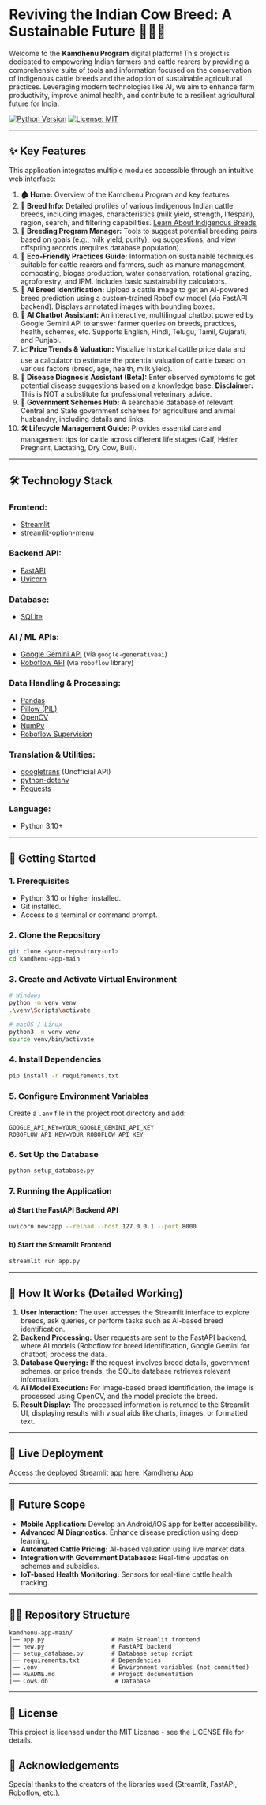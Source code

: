 # Reviving the Indian Cow Breed: A Sustainable Future 🐄🇮🇳

Welcome to the **Kamdhenu Program** digital platform! This project is dedicated to empowering Indian farmers and cattle rearers by providing a comprehensive suite of tools and information focused on the conservation of indigenous cattle breeds and the adoption of sustainable agricultural practices. Leveraging modern technologies like AI, we aim to enhance farm productivity, improve animal health, and contribute to a resilient agricultural future for India.

[![Python Version](https://img.shields.io/badge/python-3.10%2B-blue.svg)](https://www.python.org/)
[![License: MIT](https://img.shields.io/badge/License-MIT-yellow.svg)](https://opensource.org/licenses/MIT)

---

## ✨ Key Features

This application integrates multiple modules accessible through an intuitive web interface:

1.  **🏠 Home:** Overview of the Kamdhenu Program and key features.
2.  **🧬 Breed Info:** Detailed profiles of various indigenous Indian cattle breeds, including images, characteristics (milk yield, strength, lifespan), region, search, and filtering capabilities. [Learn About Indigenous Breeds](https://bodhishop.in/blogs/news/indigenous-cow-breeds-of-india-popular-and-less-popular-ones?srsltid=AfmBOor5RNv-St9xH031N7eyvSX7o696XeluKNpoyrOnTknGk4eirJgL)
3.  **💖 Breeding Program Manager:** Tools to suggest potential breeding pairs based on goals (e.g., milk yield, purity), log suggestions, and view offspring records (requires database population).
4.  **🌱 Eco-Friendly Practices Guide:** Information on sustainable techniques suitable for cattle rearers and farmers, such as manure management, composting, biogas production, water conservation, rotational grazing, agroforestry, and IPM. Includes basic sustainability calculators.
5.  **🎨 AI Breed Identification:** Upload a cattle image to get an AI-powered breed prediction using a custom-trained Roboflow model (via FastAPI backend). Displays annotated images with bounding boxes.
6.  **💬 AI Chatbot Assistant:** An interactive, multilingual chatbot powered by Google Gemini API to answer farmer queries on breeds, practices, health, schemes, etc. Supports English, Hindi, Telugu, Tamil, Gujarati, and Punjabi.
7.  **📈 Price Trends & Valuation:** Visualize historical cattle price data and use a calculator to estimate the potential valuation of cattle based on various factors (breed, age, health, milk yield).
8.  **💪 Disease Diagnosis Assistant (Beta):** Enter observed symptoms to get potential disease suggestions based on a knowledge base. **Disclaimer:** This is NOT a substitute for professional veterinary advice.
9.  **🏦 Government Schemes Hub:** A searchable database of relevant Central and State government schemes for agriculture and animal husbandry, including details and links.
10. **🛠️ Lifecycle Management Guide:** Provides essential care and management tips for cattle across different life stages (Calf, Heifer, Pregnant, Lactating, Dry Cow, Bull).

---

## 🛠️ Technology Stack

### **Frontend:**
- [Streamlit](https://streamlit.io/)
- [streamlit-option-menu](https://github.com/victoryhb/streamlit-option-menu)

### **Backend API:**
- [FastAPI](https://fastapi.tiangolo.com/)
- [Uvicorn](https://www.uvicorn.org/)

### **Database:**
- [SQLite](https://www.sqlite.org/index.html)

### **AI / ML APIs:**
- [Google Gemini API](https://ai.google.dev/) (via `google-generativeai`)
- [Roboflow API](https://roboflow.com/) (via `roboflow` library)

### **Data Handling & Processing:**
- [Pandas](https://pandas.pydata.org/)
- [Pillow (PIL)](https://python-pillow.org/)
- [OpenCV](https://opencv.org/)
- [NumPy](https://numpy.org/)
- [Roboflow Supervision](https://supervision.roboflow.com/)

### **Translation & Utilities:**
- [googletrans](https://pypi.org/project/googletrans/) (Unofficial API)
- [python-dotenv](https://pypi.org/project/python-dotenv/)
- [Requests](https://requests.readthedocs.io/en/latest/)

### **Language:**
- Python 3.10+

---
## 💂️ Getting Started

### **1. Prerequisites**

- Python 3.10 or higher installed.
- Git installed.
- Access to a terminal or command prompt.

### **2. Clone the Repository**

```bash
git clone <your-repository-url>
cd kamdhenu-app-main
```

### **3. Create and Activate Virtual Environment**

```bash
# Windows
python -m venv venv
.\venv\Scripts\activate

# macOS / Linux
python3 -m venv venv
source venv/bin/activate
```

### **4. Install Dependencies**

```bash
pip install -r requirements.txt
```

### **5. Configure Environment Variables**

Create a `.env` file in the project root directory and add:

```env
GOOGLE_API_KEY=YOUR_GOOGLE_GEMINI_API_KEY
ROBOFLOW_API_KEY=YOUR_ROBOFLOW_API_KEY
```

### **6. Set Up the Database**

```bash
python setup_database.py
```

### **7. Running the Application**

#### **a) Start the FastAPI Backend API**

```bash
uvicorn new:app --reload --host 127.0.0.1 --port 8000
```

#### **b) Start the Streamlit Frontend**

```bash
streamlit run app.py
```

---


## 💂️ How It Works (Detailed Working)

1. **User Interaction:** The user accesses the Streamlit interface to explore breeds, ask queries, or perform tasks such as AI-based breed identification.
2. **Backend Processing:** User requests are sent to the FastAPI backend, where AI models (Roboflow for breed identification, Google Gemini for chatbot) process the data.
3. **Database Querying:** If the request involves breed details, government schemes, or price trends, the SQLite database retrieves relevant information.
4. **AI Model Execution:** For image-based breed identification, the image is processed using OpenCV, and the model predicts the breed.
5. **Result Display:** The processed information is returned to the Streamlit UI, displaying results with visual aids like charts, images, or formatted text.

---

## 🚀 Live Deployment

Access the deployed Streamlit app here: [Kamdhenu App](<your-streamlit-app-url>)

---

## 💁️ Future Scope

- **Mobile Application:** Develop an Android/iOS app for better accessibility.
- **Advanced AI Diagnostics:** Enhance disease prediction using deep learning.
- **Automated Cattle Pricing:** AI-based valuation using live market data.
- **Integration with Government Databases:** Real-time updates on schemes and subsidies.
- **IoT-based Health Monitoring:** Sensors for real-time cattle health tracking.

---

## 🏋️‍♂️ Repository Structure
```
kamdhenu-app-main/
│── app.py                   # Main Streamlit frontend
│── new.py                   # FastAPI backend
│── setup_database.py        # Database setup script
│── requirements.txt         # Dependencies
│── .env                     # Environment variables (not committed)
│── README.md                # Project documentation
|── Cows.db                   # Database
```

---

## 📝 License

This project is licensed under the MIT License - see the LICENSE file for details.

## 🙏 Acknowledgements

Special thanks to the creators of the libraries used (Streamlit, FastAPI, Roboflow, etc.).


